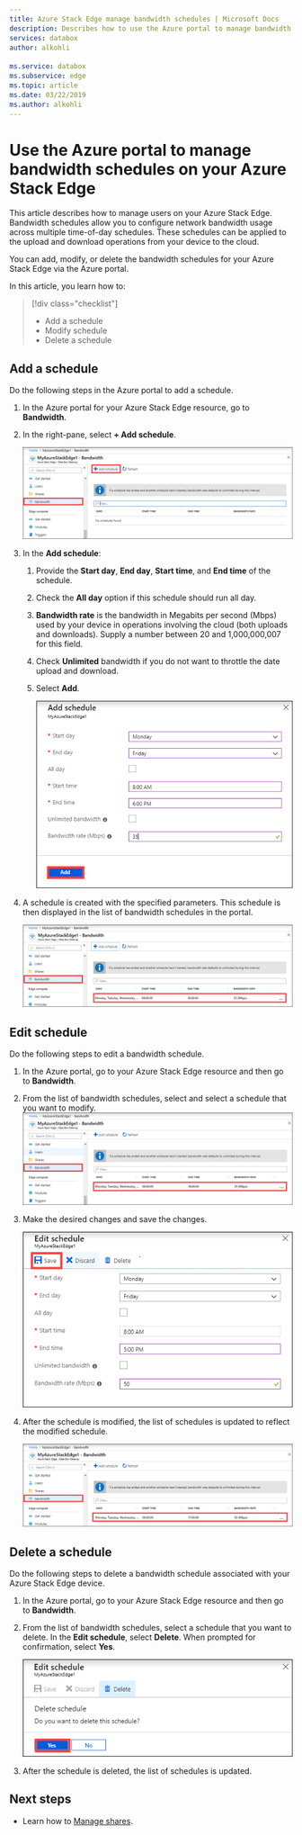 ```yaml
---
title: Azure Stack Edge manage bandwidth schedules | Microsoft Docs 
description: Describes how to use the Azure portal to manage bandwidth schedules on your Azure Stack Edge.
services: databox
author: alkohli

ms.service: databox
ms.subservice: edge
ms.topic: article
ms.date: 03/22/2019
ms.author: alkohli
---
```

# Use the Azure portal to manage bandwidth schedules on your Azure Stack Edge  

This article describes how to manage users on your Azure Stack Edge. Bandwidth schedules allow you to configure network bandwidth usage across multiple time-of-day schedules. These schedules can be applied to the upload and download operations from your device to the cloud.

You can add, modify, or delete the bandwidth schedules for your Azure Stack Edge via the Azure portal.

In this article, you learn how to:

> [!div class="checklist"]
> * Add a schedule
> * Modify schedule
> * Delete a schedule


## Add a schedule

Do the following steps in the Azure portal to add a schedule.

1. In the Azure portal for your Azure Stack Edge resource, go to **Bandwidth**.
2. In the right-pane, select **+ Add schedule**.

    ![Select Bandwidth](media/azure-stack-edge-manage-bandwidth-schedules/add-schedule-1.png)

3. In the **Add schedule**: 

   1. Provide the **Start day**, **End day**, **Start time**, and **End time** of the schedule.
   2. Check the **All day** option if this schedule should run all day.
   3. **Bandwidth rate** is the bandwidth in Megabits per second (Mbps) used by your device in operations involving the cloud (both uploads and downloads). Supply a number between 20 and 1,000,000,007 for this field.
   4. Check **Unlimited** bandwidth if you do not want to throttle the date upload and download.
   5. Select **Add**.

      ![Add schedule](media/azure-stack-edge-manage-bandwidth-schedules/add-schedule-2.png)

3. A schedule is created with the specified parameters. This schedule is then displayed in the list of bandwidth schedules in the portal.

    ![Updated list of bandwidth schedules](media/azure-stack-edge-manage-bandwidth-schedules/add-schedule-3.png)

## Edit schedule

Do the following steps to edit a bandwidth schedule.

1. In the Azure portal, go to your Azure Stack Edge resource and then go to **Bandwidth**. 
2. From the list of bandwidth schedules, select and select a schedule that you want to modify.
    ![Select bandwidth schedule](media/azure-stack-edge-manage-bandwidth-schedules/modify-schedule-1.png)

3. Make the desired changes and save the changes.

    ![Modify user](media/azure-stack-edge-manage-bandwidth-schedules/modify-schedule-2.png)

4. After the schedule is modified, the list of schedules is updated to reflect the modified schedule.

    ![Modify user](media/azure-stack-edge-manage-bandwidth-schedules/modify-schedule-3.png)


## Delete a schedule

Do the following steps to delete a bandwidth schedule associated with your Azure Stack Edge device.

1. In the Azure portal, go to your Azure Stack Edge resource and then go to **Bandwidth**.  

2. From the list of bandwidth schedules, select a schedule that you want to delete. In the **Edit schedule**, select **Delete**. When prompted for confirmation, select **Yes**.

   ![Delete a user](media/azure-stack-edge-manage-bandwidth-schedules/delete-schedule-2.png)

3. After the schedule is deleted, the list of schedules is updated.


## Next steps

- Learn how to [Manage shares](azure-stack-edge-manage-shares.md).
